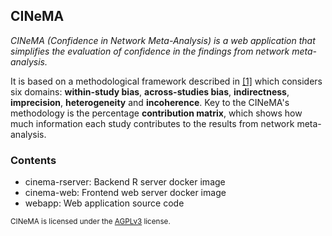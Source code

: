 ## CINeMA 

*<span class="fontcinema">CINeMA</span> (Confidence in Network Meta-Analysis) is a web application that simplifies the evaluation of confidence in the findings from network meta-analysis.*

It is based on a methodological framework described in [[1]](http://journals.plos.org/plosone/article?id=10.1371/journal.pone.0099682) which considers six domains: **within-study bias**, **across-studies bias**, **indirectness**,  **imprecision**, **heterogeneity** and **incoherence**.
Key to the <span class="fontcinema">CINeMA</span>'s methodology is the percentage **contribution matrix**, which shows how much information each study contributes to the results from network meta-analysis.

### Contents
- cinema-rserver: Backend R server docker image
- cinema-web: Frontend web server docker image 
- webapp: Web application source code

<sup> CINeMA is licensed under the [AGPLv3](https://www.gnu.org/licenses/agpl-3.0.en.html) license. <sup>
